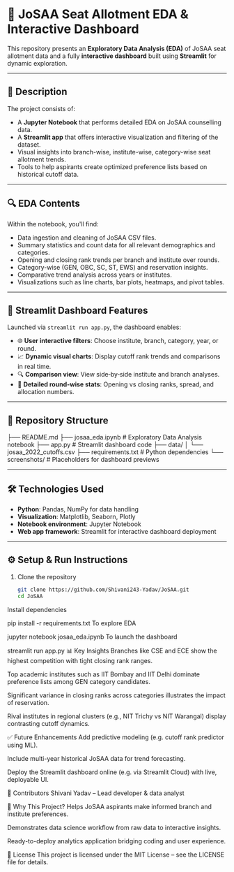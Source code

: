 # 🏫 JoSAA Seat Allotment EDA & Interactive Dashboard

This repository presents an **Exploratory Data Analysis (EDA)** of JoSAA seat allotment data and a fully **interactive dashboard** built using **Streamlit** for dynamic exploration.

---

## 🚀 Description

The project consists of:

- A **Jupyter Notebook** that performs detailed EDA on JoSAA counselling data.
- A **Streamlit app** that offers interactive visualization and filtering of the dataset.
- Visual insights into branch-wise, institute-wise, category-wise seat allotment trends.
- Tools to help aspirants create optimized preference lists based on historical cutoff data.

---

## 🔍 EDA Contents

Within the notebook, you'll find:

- Data ingestion and cleaning of JoSAA CSV files.
- Summary statistics and count data for all relevant demographics and categories.
- Opening and closing rank trends per branch and institute over rounds.
- Category-wise (GEN, OBC, SC, ST, EWS) and reservation insights.
- Comparative trend analysis across years or institutes.
- Visualizations such as line charts, bar plots, heatmaps, and pivot tables.

---

## 🧩 Streamlit Dashboard Features

Launched via `streamlit run app.py`, the dashboard enables:

- 🌐 **User interactive filters**: Choose institute, branch, category, year, or round.
- 📈 **Dynamic visual charts**: Display cutoff rank trends and comparisons in real time.
- 🔍 **Comparison view**: View side‑by‑side institute and branch analyses.
- 📑 **Detailed round-wise stats**: Opening vs closing ranks, spread, and allocation numbers.

---

## 📁 Repository Structure

├── README.md
├── josaa_eda.ipynb # Exploratory Data Analysis notebook
├── app.py # Streamlit dashboard code
├── data/
│ └── josaa_2022_cutoffs.csv
├── requirements.txt # Python dependencies
└── screenshots/ # Placeholders for dashboard previews


---

## 🛠️ Technologies Used

- **Python**: Pandas, NumPy for data handling  
- **Visualization**: Matplotlib, Seaborn, Plotly  
- **Notebook environment**: Jupyter Notebook  
- **Web app framework**: Streamlit for interactive dashboard deployment

---

## ⚙️ Setup & Run Instructions

1. Clone the repository  
   ```bash
   git clone https://github.com/Shivani243-Yadav/JoSAA.git
   cd JoSAA
Install dependencies

pip install -r requirements.txt
To explore EDA

jupyter notebook josaa_eda.ipynb
To launch the dashboard

streamlit run app.py
📊 Key Insights
Branches like CSE and ECE show the highest competition with tight closing rank ranges.

Top academic institutes such as IIT Bombay and IIT Delhi dominate preference lists among GEN category candidates.

Significant variance in closing ranks across categories illustrates the impact of reservation.

Rival institutes in regional clusters (e.g., NIT Trichy vs NIT Warangal) display contrasting cutoff dynamics.

✅ Future Enhancements
Add predictive modeling (e.g. cutoff rank predictor using ML).

Include multi-year historical JoSAA data for trend forecasting.

Deploy the Streamlit dashboard online (e.g. via Streamlit Cloud) with live, deployable UI.

👥 Contributors
Shivani Yadav – Lead developer & data analyst

📌 Why This Project?
Helps JoSAA aspirants make informed branch and institute preferences.

Demonstrates data science workflow from raw data to interactive insights.

Ready-to-deploy analytics application bridging coding and user experience.

📝 License
This project is licensed under the MIT License – see the LICENSE file for details.

